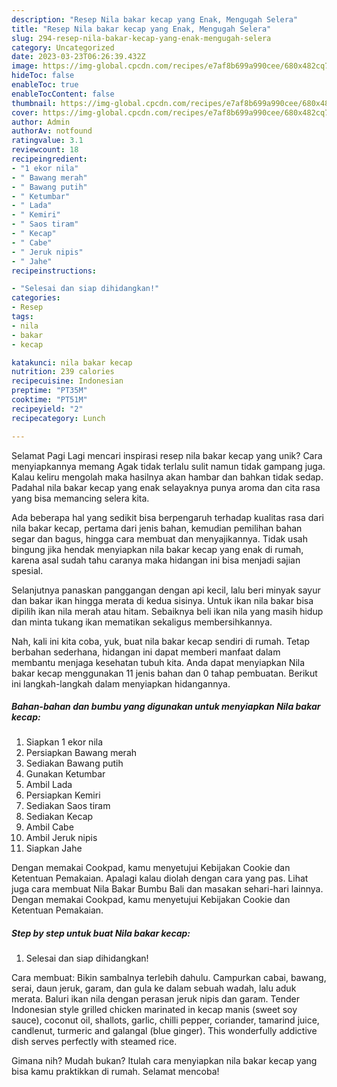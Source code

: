 ```yaml
---
description: "Resep Nila bakar kecap yang Enak, Mengugah Selera"
title: "Resep Nila bakar kecap yang Enak, Mengugah Selera"
slug: 294-resep-nila-bakar-kecap-yang-enak-mengugah-selera
category: Uncategorized
date: 2023-03-23T06:26:39.432Z
image: https://img-global.cpcdn.com/recipes/e7af8b699a990cee/680x482cq70/nila-bakar-kecap-foto-resep-utama.jpg
hideToc: false
enableToc: true
enableTocContent: false
thumbnail: https://img-global.cpcdn.com/recipes/e7af8b699a990cee/680x482cq70/nila-bakar-kecap-foto-resep-utama.jpg
cover: https://img-global.cpcdn.com/recipes/e7af8b699a990cee/680x482cq70/nila-bakar-kecap-foto-resep-utama.jpg
author: Admin
authorAv: notfound
ratingvalue: 3.1
reviewcount: 18
recipeingredient:
- "1 ekor nila"
- " Bawang merah"
- " Bawang putih"
- " Ketumbar"
- " Lada"
- " Kemiri"
- " Saos tiram"
- " Kecap"
- " Cabe"
- " Jeruk nipis"
- " Jahe"
recipeinstructions:

- "Selesai dan siap dihidangkan!"
categories:
- Resep
tags:
- nila
- bakar
- kecap

katakunci: nila bakar kecap 
nutrition: 239 calories
recipecuisine: Indonesian
preptime: "PT35M"
cooktime: "PT51M"
recipeyield: "2"
recipecategory: Lunch

---
```



Selamat Pagi Lagi mencari inspirasi resep nila bakar kecap yang unik? Cara menyiapkannya memang Agak tidak terlalu sulit namun tidak gampang juga. Kalau keliru mengolah maka hasilnya akan hambar dan bahkan tidak sedap. Padahal nila bakar kecap yang enak selayaknya punya aroma dan cita rasa yang bisa memancing selera kita.


Ada beberapa hal yang sedikit bisa berpengaruh terhadap kualitas rasa dari nila bakar kecap, pertama dari jenis bahan, kemudian pemilihan bahan segar dan bagus, hingga cara membuat dan menyajikannya. Tidak usah bingung jika hendak menyiapkan nila bakar kecap yang enak di rumah, karena asal sudah tahu caranya maka hidangan ini bisa menjadi sajian spesial.

Selanjutnya panaskan panggangan dengan api kecil, lalu beri minyak sayur dan bakar ikan hingga merata di kedua sisinya. Untuk ikan nila bakar bisa dipilih ikan nila merah atau hitam. Sebaiknya beli ikan nila yang masih hidup dan minta tukang ikan mematikan sekaligus membersihkannya.


Nah, kali ini kita coba, yuk, buat nila bakar kecap sendiri di rumah. Tetap berbahan sederhana, hidangan ini dapat memberi manfaat dalam membantu menjaga kesehatan tubuh kita. Anda dapat menyiapkan Nila bakar kecap menggunakan 11 jenis bahan dan 0 tahap pembuatan. Berikut ini langkah-langkah dalam menyiapkan hidangannya.

<!--inarticleads1-->

##### Bahan-bahan dan bumbu yang digunakan untuk menyiapkan Nila bakar kecap:

1. Siapkan 1 ekor nila
1. Persiapkan  Bawang merah
1. Sediakan  Bawang putih
1. Gunakan  Ketumbar
1. Ambil  Lada
1. Persiapkan  Kemiri
1. Sediakan  Saos tiram
1. Sediakan  Kecap
1. Ambil  Cabe
1. Ambil  Jeruk nipis
1. Siapkan  Jahe


Dengan memakai Cookpad, kamu menyetujui Kebijakan Cookie dan Ketentuan Pemakaian. Apalagi kalau diolah dengan cara yang pas. Lihat juga cara membuat Nila Bakar Bumbu Bali dan masakan sehari-hari lainnya. Dengan memakai Cookpad, kamu menyetujui Kebijakan Cookie dan Ketentuan Pemakaian. 

<!--inarticleads2-->

##### Step by step untuk buat Nila bakar kecap:


1. Selesai dan siap dihidangkan!

Cara membuat: Bikin sambalnya terlebih dahulu. Campurkan cabai, bawang, serai, daun jeruk, garam, dan gula ke dalam sebuah wadah, lalu aduk merata. Baluri ikan nila dengan perasan jeruk nipis dan garam. Tender Indonesian style grilled chicken marinated in kecap manis (sweet soy sauce), coconut oil, shallots, garlic, chilli pepper, coriander, tamarind juice, candlenut, turmeric and galangal (blue ginger). This wonderfully addictive dish serves perfectly with steamed rice. 

Gimana nih? Mudah bukan? Itulah cara menyiapkan nila bakar kecap yang bisa kamu praktikkan di rumah. Selamat mencoba!
